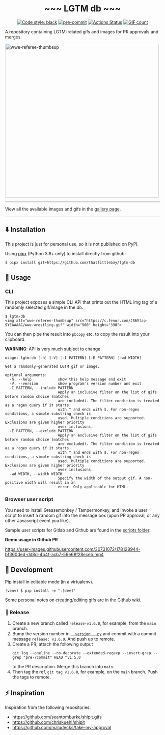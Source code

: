 <h1 align="center">~~~ LGTM db ~~~</h1>

<p align="center">
<a href="https://github.com/psf/black"><img alt="Code style: black" src="https://img.shields.io/badge/code%20style-black-000000.svg"></a>
<a href="https://github.com/pre-commit/pre-commit"><img alt="pre-commit" src="https://img.shields.io/badge/pre--commit-enabled-brightgreen?logo=pre-commit&logoColor=white" style="max-width:100%;"></a>
<a href="https://github.com/thatlittleboy/lgtm-db/actions"><img alt="Actions Status" src="https://github.com/thatlittleboy/lgtm-db/actions/workflows/tests.yml/badge.svg"></a>
<a href="https://thatlittleboy.github.io/lgtm-db/"><img alt="GIF count" src="https://byob.yarr.is/thatlittleboy/lgtm-db/count"></a>
</p>

A repository containing LGTM-related gifs and images for PR approvals and merges.

<img alt="wwe-referee-thumbsup" src="https://c.tenor.com/JS6Vtap-SYEAAAAC/wwe-wrestling.gif" width="500">

---

View all the available images and gifs in the [gallery page](https://thatlittleboy.github.io/lgtm-db/).

---

## ⬇️ Installation

This project is just for personal use, so it is not published on PyPI.

Using [pipx](https://pypa.github.io/pipx/) (Python 3.8+ only) to install directly from github:

```shell
$ pipx install git+https://github.com/thatlittleboy/lgtm-db
```

## 🚀 Usage

### CLI

This project exposes a simple CLI API that prints out the HTML img tag of a randomly selected gif/image in the db.

```shell
$ lgtm-db
<img alt="wwe-referee-thumbsup" src="https://c.tenor.com/JS6Vtap-SYEAAAAC/wwe-wrestling.gif" width="500" height="390">
```

You can then pipe the result into `pbcopy` etc. to copy the result into your clipboard.

**WARNING**: API is very much subject to change.

```
usage: lgtm-db [-h] [-V] [-I PATTERN] [-E PATTERN] [-wd WIDTH]

Get a randomly-generated LGTM gif or image.

optional arguments:
  -h, --help            show this help message and exit
  -V, --version         show program's version number and exit
  -I PATTERN, --include PATTERN
                        Apply an inclusive filter on the list of gifs before random choice (matches
                        are included). The filter condition is treated as a regex query if it starts
                        with ^ and ends with $. For non-regex conditions, a simple substring check is
                        used. Multiple conditions are supported. Exclusions are given higher priority
                        over inclusions.
  -E PATTERN, --exclude PATTERN
                        Apply an exclusive filter on the list of gifs before random choice (matches
                        are excluded). The filter condition is treated as a regex query if it starts
                        with ^ and ends with $. For non-regex conditions, a simple substring check is
                        used. Multiple conditions are supported. Exclusions are given higher priority
                        over inclusions.
  -wd WIDTH, --width WIDTH
                        Specify the width of the output gif. A non-positive width will result in an
                        error. Only applicable for HTML.
```

### Browser user script

You need to install Greasemonkey / Tampermonkey, and invoke a user script to insert a random gif into the message box (upon PR approval, or any other Javascript event you like).

Sample user scripts for Gitlab and Github are found in the [scripts folder](scripts/greasemonkey).

**Demo usage in Github PR**

https://user-images.githubusercontent.com/30731072/178128944-bf360ded-dd8d-4b4f-acb7-56e68f28eceb.mp4

## 👷 Development

Pip install in editable mode (in a virtualenv).

```shell
(venv) $ pip install -e ".[dev]"
```

Some personal notes on creating/editing gifs are in the [Github wiki](https://github.com/thatlittleboy/lgtm-db/wiki).

### 📌 Release

1. Create a new branch called `release-v1.6.0`, for example, from the `main` branch.
1. Bump the version number in [`__version__.py`](lgtm_db/__version__.py) and commit with a commit message `release: v1.6.0`. And push up to remote.
1. Create a PR, attach the following output
   ```shell
   git log --oneline --no-decorate --extended-regexp --invert-grep --grep "pre-?commit" HEAD ^v1.5.0
   ```
   to the PR description. Merge this branch into `main`.
1. Then tag the ref, `git tag v1.6.0`, for example, on the `main` branch. Push the tags to remote.

## ⚡️ Inspiration

Inspiration from the following repositories:

- https://github.com/seantomburke/shipit.gifs
- https://github.com/chriskuehl/shipit
- https://github.com/maludecks/take-my-approval
